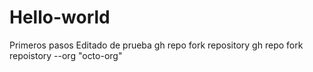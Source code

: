 # Hello-world
Primeros pasos 
Editado de prueba
gh repo fork repository
gh repo fork repoistory --org "octo-org"
